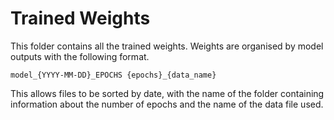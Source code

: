 

# Trained Weights

This folder contains all the trained weights. Weights are organised by model outputs with the following format.

```text
model_{YYYY-MM-DD}_EPOCHS {epochs}_{data_name}
```

This allows files to be sorted by date, with the name of the folder containing information about the number of epochs
and the name of the data file used.
